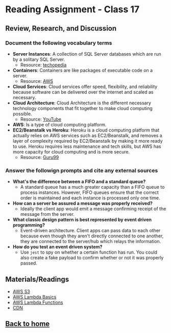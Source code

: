 # Reading Assignment - Class 17

## Review, Research, and Discussion

### Document the following vocabulary terms

- **Server Instances**: A collection of SQL Server databases which are run by a solitary SQL Server.
  - Resource: [techopedia](https://www.techopedia.com/definition/32149/server-instance)
- **Containers**: Containers are like packages of executable code on a server.
  - Resource: [AWS](https://aws.amazon.com/containers/)
- **Cloud Services**: Cloud services offer speed, flexibility, and reliability because software can be delivered over the internet and scaled as necessary.
- **Cloud Architecture**: Cloud Architecture is the different necessary technology components that fit together to make cloud computing possible.
  - Resource: [YouTube](https://www.youtube.com/watch?v=X43KVeWVkSY)
- **AWS**: Is a type of cloud computing platform.
- **EC2/Beanstalk vs Heroku**: Heroku is a cloud computing platform that actually relies on AWS services such as EC2/Beanstalk, and removes a layer of complexity required by EC2/Beanstalk by making it more ready to use. Heroku requires less maintenance and tech skills, but AWS has more capacity for cloud computing and is more secure.
  - Resource: [Guru99](https://www.guru99.com/heroku-vs-aws.html)

### Answer the followign prompts and cite any external sources

- **What's the difference between a FIFO and a standard queue?**
  - A standard queue has a much greater capacity than a FIFO queue to process instances. However, FIFO queues ensure that the correct order is maintained and each instance is processed only one time.
- **How can a server be assured a message was properly received?**
  - Ideally the client app would emit a message confirming receipt of the message from the server.
- **What classic design pattern is best represented by event driven programming?**
  - Event-driven architecture. Client apps can pass data to each other because even though they aren't directly connected to one another, they are connected to the server/hub which relays the information.
- **How do you test an event driven system?**
  - Use `jest` to spy on whether a certain function has run. You could also create a fake payload to confirm whether or not it was properly passed.

## Materials/Readings

- [AWS S3](https://aws.amazon.com/s3/)
- [AWS Lambda Basics](https://www.serverless.com/aws-lambda)
- [AWS Lambda Functions](https://aws.amazon.com/lambda/)
- [CDN](https://cyberhoot.com/cybrary/content-delivery-network-cdn/)

## [Back to home](https://dcalhoun286.github.io/reading-notes/)
